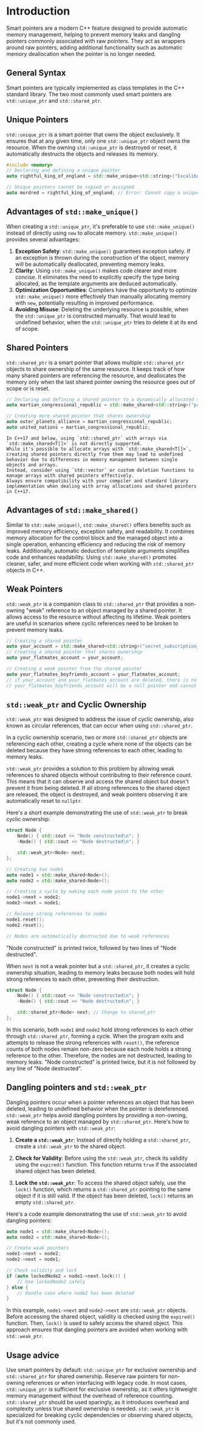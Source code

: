 # Introduction

Smart pointers are a modern C++ feature designed to provide automatic memory management, helping to prevent memory leaks and dangling pointers commonly associated with raw pointers.
They act as wrappers around raw pointers, adding additional functionality such as automatic memory deallocation when the pointer is no longer needed.

## General Syntax

Smart pointers are typically implemented as class templates in the C++ standard library.
The two most commonly used smart pointers are `std::unique_ptr` and `std::shared_ptr`. 

## Unique Pointers

`std::unique_ptr` is a smart pointer that owns the object exclusively.
It ensures that at any given time, only one `std::unique_ptr` object owns the resource.
When the owning `std::unique_ptr` is destroyed or reset, it automatically destructs the objects and releases its memory.

```cpp
#include <memory>
// Declaring and defining a unique pointer
auto rightful_king_of_england = std::make_unique<std::string>("Excalibur");

// Unique pointers cannot be copied or assigned
auto mordred = rightful_king_of_england; // Error: Cannot copy a unique_ptr
```

## Advantages of `std::make_unique()`

When creating a `std::unique_ptr`, it's preferable to use `std::make_unique()` instead of directly using `new` to allocate memory.
`std::make_unique()` provides several advantages:
1. **Exception Safety**: `std::make_unique()` guarantees exception safety.
  If an exception is thrown during the construction of the object, memory will be automatically deallocated, preventing memory leaks.
2. **Clarity**: Using `std::make_unique()` makes code clearer and more concise.
  It eliminates the need to explicitly specify the type being allocated, as the template arguments are deduced automatically.
3. **Optimization Opportunities**: Compilers have the opportunity to optimize `std::make_unique()` more effectively than manually allocating memory with `new`, potentially resulting in improved performance.
4. **Avoiding Misuse**: Deleting the underlying resource is possible, when the `std::unique_ptr` is constructed manually.
  That would lead to undefined behavior, when the `std::unique_ptr` tries to delete it at its end of scope.

## Shared Pointers

`std::shared_ptr` is a smart pointer that allows multiple `std::shared_ptr` objects to share ownership of the same resource.
It keeps track of how many shared pointers are referencing the resource, and deallocates the memory only when the last shared pointer owning the resource goes out of scope or is reset.

```cpp
// Declaring and defining a shared pointer to a dynamically allocated string
auto martian_congressional_republic = std::make_shared<std::string>("protomolecule");

// Creating more shared pointer that shares ownership
auto outer_planets_alliance = martian_congressional_republic;
auto united_nations = martian_congressional_republic;
```

~~~~exercism/caution
In C++17 and below, using `std::shared_ptr` with arrays via `std::make_shared<T[]>` is not directly supported.
While it's possible to allocate arrays with `std::make_shared<T[]>`, creating shared pointers directly from them may lead to undefined behavior due to differences in memory management between single objects and arrays.
Instead, consider using `std::vector` or custom deletion functions to manage arrays with shared pointers effectively.
Always ensure compatibility with your compiler and standard library implementation when dealing with array allocations and shared pointers in C++17.
~~~~

## Advantages of `std::make_shared()`

Similar to `std::make_unique()`, `std::make_shared()` offers benefits such as improved memory efficiency, exception safety, and readability.
It combines memory allocation for the control block and the managed object into a single operation, enhancing efficiency and reducing the risk of memory leaks.
Additionally, automatic deduction of template arguments simplifies code and enhances readability.
Using `std::make_shared()` promotes cleaner, safer, and more efficient code when working with `std::shared_ptr` objects in C++.

## Weak Pointers

`std::weak_ptr` is a companion class to `std::shared_ptr` that provides a non-owning "weak" reference to an object managed by a shared pointer.
It allows access to the resource without affecting its lifetime.
Weak pointers are useful in scenarios where cyclic references need to be broken to prevent memory leaks.

```cpp
// Creating a shared pointer
auto your_account = std::make_shared<std::string>("secret_subscription_password");
// Creating a shared pointer that shares ownership
auto your_flatmates_account = your_account;

// Creating a weak pointer from the shared pointer
auto your_flatmates_boyfriends_account = your_flatmates_account;
// if your_account and your_flatmates_account are deleted, there is no more reference to the shared pointer.
// your_flatmates_boyfriends_account will be a null pointer and cannot use the associated object any longer.
```

## `std::weak_ptr` and Cyclic Ownership

`std::weak_ptr` was designed to address the issue of cyclic ownership, also known as circular references, that can occur when using `std::shared_ptr`. 

In a cyclic ownership scenario, two or more `std::shared_ptr` objects are referencing each other, creating a cycle where none of the objects can be deleted because they have strong references to each other, leading to memory leaks.

`std::weak_ptr` provides a solution to this problem by allowing weak references to shared objects without contributing to their reference count.
This means that it can observe and access the shared object but doesn't prevent it from being deleted.
If all strong references to the shared object are released, the object is destroyed, and weak pointers observing it are automatically reset to `nullptr`.

Here's a short example demonstrating the use of `std::weak_ptr` to break cyclic ownership:

```cpp
struct Node {
    Node() { std::cout << "Node constructed\n"; }
    ~Node() { std::cout << "Node destructed\n"; }

    std::weak_ptr<Node> next;
};

// Creating two nodes
auto node1 = std::make_shared<Node>();
auto node2 = std::make_shared<Node>();

// Creating a cycle by making each node point to the other
node1->next = node2;
node2->next = node1;

// Release strong references to nodes
node1.reset();
node2.reset();

// Nodes are automatically destructed due to weak references
```

"Node constructed" is printed twice, followed by two lines of "Node destructed".

When `next` is not a weak pointer but a `std::shared_ptr`, it creates a cyclic ownership situation, leading to memory leaks because both nodes will hold strong references to each other, preventing their destruction.

```cpp
struct Node {
    Node() { std::cout << "Node constructed\n"; }
    ~Node() { std::cout << "Node destructed\n"; }

    std::shared_ptr<Node> next; // Change to shared_ptr
};
```

In this scenario, both `node1` and `node2` hold strong references to each other through `std::shared_ptr`, forming a cycle.
When the program exits and attempts to release the strong references with `reset()`, the reference counts of both nodes remain non-zero because each node holds a strong reference to the other.
Therefore, the nodes are not destructed, leading to memory leaks.
"Node constructed" is printed twice, but it is not followed by any line of "Node destructed".

## Dangling pointers and `std::weak_ptr`

Dangling pointers occur when a pointer references an object that has been deleted, leading to undefined behavior when the pointer is dereferenced.
`std::weak_ptr` helps avoid dangling pointers by providing a non-owning, weak reference to an object managed by `std::shared_ptr`.
Here's how to avoid dangling pointers with `std::weak_ptr`:

1. **Create a `std::weak_ptr`**: Instead of directly holding a `std::shared_ptr`, create a `std::weak_ptr` to the shared object.

2. **Check for Validity**: Before using the `std::weak_ptr`, check its validity using the `expired()` function.
  This function returns `true` if the associated shared object has been deleted.

3. **Lock the `std::weak_ptr`**: To access the shared object safely, use the `lock()` function, which returns a `std::shared_ptr` pointing to the same object if it is still valid.
  If the object has been deleted, `lock()` returns an empty `std::shared_ptr`.

Here's a code example demonstrating the use of `std::weak_ptr` to avoid dangling pointers:

```cpp
auto node1 = std::make_shared<Node>();
auto node2 = std::make_shared<Node>();

// Create weak pointers
node1->next = node2;
node2->next = node1;

// Check validity and lock
if (auto lockedNode2 = node1->next.lock()) {
    // Use lockedNode2 safely
} else {
    // Handle case where node2 has been deleted
}
```

In this example, `node1->next` and `node2->next` are `std::weak_ptr` objects.
Before accessing the shared object, validity is checked using the `expired()` function.
Then, `lock()` is used to safely access the shared object.
This approach ensures that dangling pointers are avoided when working with `std::weak_ptr`.

## Usage advice

Use smart pointers by default: `std::unique_ptr` for exclusive ownership and `std::shared_ptr` for shared ownership.
Reserve raw pointers for non-owning references or when interfacing with legacy code.
In most cases, `std::unique_ptr` is sufficient for exclusive ownership, as it offers lightweight memory management without the overhead of reference counting.
`std::shared_ptr` should be used sparingly, as it introduces overhead and complexity unless true shared ownership is needed.
`std::weak_ptr` is specialized for breaking cyclic dependencies or observing shared objects, but it's not commonly used.
